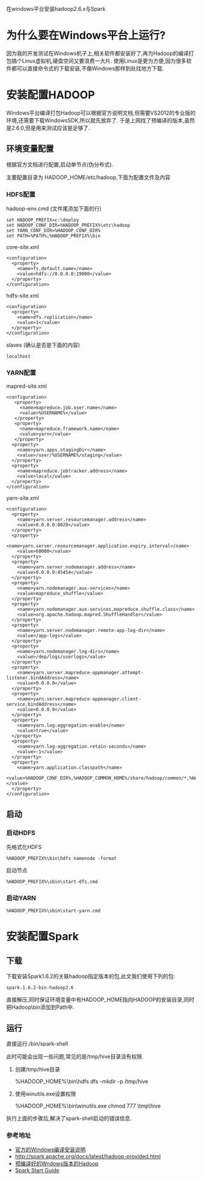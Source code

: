 
在windows平台安装hadoop2.6.x与Spark


# 为什么要在Windows平台上运行?

因为我的开发测试在Windows机子上,相关软件都安装好了,再为Hadoop的编译打包搞个Linux虚拟机,硬盘空间又要浪费一大片.
使用Linux是更为方便,因为很多软件都可以直接命令式的下载安装,不像Windows那样到处找地方下载.



# 安装配置HADOOP

Windows平台编译打包Hadoop可以根据官方说明文档,但需要VS2012的专业版的环境,还需要下载WindowsSDK,所以就先放弃了.
于是上网找了预编译的版本,虽然是2.6.0,但是用来测试应该是足够了.

## 环境变量配置

根据官方文档进行配置,启动单节点(伪分布式).

主要配置目录为 HADOOP_HOME/etc/hadoop,下面为配置文件及内容

### HDFS配置

hadoop-env.cmd (文件尾添加下面的行)

    set HADOOP_PREFIX=c:\deploy
    set HADOOP_CONF_DIR=%HADOOP_PREFIX%\etc\hadoop
    set YARN_CONF_DIR=%HADOOP_CONF_DIR%
    set PATH=%PATH%;%HADOOP_PREFIX%\bin
    
core-site.xml

    <configuration>
      <property>
        <name>fs.default.name</name>
        <value>hdfs://0.0.0.0:19000</value>
      </property>
    </configuration>

hdfs-site.xml

    <configuration>
      <property>
        <name>dfs.replication</name>
        <value>1</value>
      </property>
    </configuration>

slaves (确认是否是下面的内容)

    localhost
    


### YARN配置

mapred-site.xml

    <configuration>
       <property>
         <name>mapreduce.job.user.name</name>
         <value>%USERNAME%</value>
       </property>
       <property>
         <name>mapreduce.framework.name</name>
         <value>yarn</value>
       </property>
      <property>
        <name>yarn.apps.stagingDir</name>
        <value>/user/%USERNAME%/staging</value>
      </property>
      <property>
        <name>mapreduce.jobtracker.address</name>
        <value>local</value>
      </property>
    </configuration>

yarn-site.xml

    <configuration>
      <property>
        <name>yarn.server.resourcemanager.address</name>
        <value>0.0.0.0:8020</value>
      </property>
      <property>
        <name>yarn.server.resourcemanager.application.expiry.interval</name>
        <value>60000</value>
      </property>
      <property>
        <name>yarn.server.nodemanager.address</name>
        <value>0.0.0.0:45454</value>
      </property>
      <property>
        <name>yarn.nodemanager.aux-services</name>
        <value>mapreduce_shuffle</value>
      </property>
      <property>
        <name>yarn.nodemanager.aux-services.mapreduce.shuffle.class</name>
        <value>org.apache.hadoop.mapred.ShuffleHandler</value>
      </property>
      <property>
        <name>yarn.server.nodemanager.remote-app-log-dir</name>
        <value>/app-logs</value>
      </property>
      <property>
        <name>yarn.nodemanager.log-dirs</name>
        <value>/dep/logs/userlogs</value>
      </property>
      <property>
        <name>yarn.server.mapreduce-appmanager.attempt-listener.bindAddress</name>
        <value>0.0.0.0</value>
      </property>
      <property>
        <name>yarn.server.mapreduce-appmanager.client-service.bindAddress</name>
        <value>0.0.0.0</value>
      </property>
      <property>
        <name>yarn.log-aggregation-enable</name>
        <value>true</value>
      </property>
      <property>
        <name>yarn.log-aggregation.retain-seconds</name>
        <value>-1</value>
      </property>
      <property>
        <name>yarn.application.classpath</name>
        <value>%HADOOP_CONF_DIR%,%HADOOP_COMMON_HOME%/share/hadoop/common/*,%HADOOP_COMMON_HOME%/share/hadoop/common/lib/*,%HADOOP_HDFS_HOME%/share/hadoop/hdfs/*,%HADOOP_HDFS_HOME%/share/hadoop/hdfs/lib/*,%HADOOP_MAPRED_HOME%/share/hadoop/mapreduce/*,%HADOOP_MAPRED_HOME%/share/hadoop/mapreduce/lib/*,%HADOOP_YARN_HOME%/share/hadoop/yarn/*,%HADOOP_YARN_HOME%/share/hadoop/yarn/lib/*</value>
      </property>
    </configuration>

## 启动

### 启动HDFS

先格式化HDFS

    %HADOOP_PREFIX%\bin\hdfs namenode -format
    
启动节点

    %HADOOP_PREFIX%\sbin\start-dfs.cmd
    
### 启动YARN

    %HADOOP_PREFIX%\sbin\start-yarn.cmd
    
    
# 安装配置Spark

## 下载

下载安装Spark1.6.2的关联hadoop指定版本的包,此文我们使用下列的包:

    spark-1.6.2-bin-hadoop2.6

直接解压,同时保证环境变量中有HADOOP_HOME指向HADOOP的安装目录,同时把Hadoop\bin添加到Path中.



## 运行

直接运行./bin/spark-shell

此时可能会出现一些问题,常见的是/tmp/hive目录没有权限.

1. 创建/tmp/hive目录 

    %HADOOP_HOME%\bin\hdfs dfs -mkdir -p /tmp/hive

2. 使用winutils.exe设置权限

    %HADOOP_HOME%\bin\winutils.exe chmod 777 \tmp\hive

执行上面的步骤后,解决了spark-shell启动的错误信息.



### 参考地址

* [官方的Windows编译安装说明](http://wiki.apache.org/hadoop/Hadoop2OnWindows)
* http://spark.apache.org/docs/latest/hadoop-provided.html
* [预编译好的Wndows版本的Hadoop](https://www.barik.net/archive/2015/01/19/172716/)
* [Spark Start Guide](http://spark.apache.org/docs/latest/quick-start.html)
